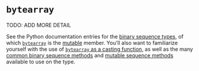 # `bytearray`

TODO: ADD MORE DETAIL

See the Python documentation entries for the [binary sequence types][docs-binary-sequence-types], of which [`bytearray`][docs-bytearray-type] is the [mutable][mutation] member. You'll also want to familiarize yourself with the use of [`bytearray` as a casting function][docs-bytearray-as-function], as well as the many [common binary sequence methods][docs-binary-sequence-methods] and [mutable sequence methods][docs-mutable-sequence-methods] available to use on the type.

[mutation]: ../../../../../reference/concepts/mutation.md
[docs-binary-sequence-types]: https://docs.python.org/3/library/stdtypes.html#binaryseq
[docs-bytearray-type]: https://docs.python.org/3/library/stdtypes.html#typebytearray
[docs-bytearray-as-function]: https://docs.python.org/3/library/stdtypes.html#bytearray
[docs-binary-sequence-methods]: https://docs.python.org/3/library/stdtypes.html#bytes-methods
[docs-mutable-sequence-methods]: https://docs.python.org/3/library/stdtypes.html#typesseq-mutable
